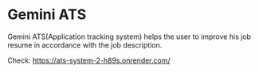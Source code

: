 # Gemini ATS
 Gemini ATS(Application tracking system) helps the user to improve his job resume in accordance with the job description.

 Check: https://ats-system-2-h89s.onrender.com/
